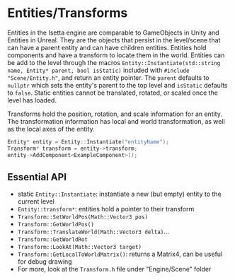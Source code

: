 # Entities/Transforms
Entities in the Isetta engine are comparable to GameObjects in Unity and Entities in Unreal. They are the objects that persist in the level/scene that can have a parent entity and can have children entities. Entities hold components and have a transform to locate them in the world. Entities can be add to the level through the macros `Entity::Instantiate(std::string name, Entity* parent, bool isStatic)` included with `#include "Scene/Entity.h"`, and return an entity pointer. The `parent` defaults to `nullptr` which sets the entity's parent to the top level and `isStatic` defaults to `false`. Static entities cannot be translated, rotated, or scaled once the level has loaded.

Transforms hold the position, rotation, and scale information for an entity. The transformation information has local and world transformation, as well as the local axes of the entity.

```cpp
Entity* entity = Entity::Instantiate("entityName");
Transform* transform = entity->transform;
entity->AddComponent<ExampleComponent>();
```

## Essential API
- static `Entity::Instantiate`: instantiate a new (but empty) entity to the current level
- `Entity::transform*`: entities hold a pointer to their transform
- `Transform::SetWorldPos(Math::Vector3 pos)`
- `Transform::GetWorldPos()`
- `Transform::TranslateWorld(Math::Vector3 delta)`...
- `Transform::GetWorldRot`
- `Transform::LookAt(Math::Vector3 target)`
- `Transform::GetLocalToWorldMatrix()`: returns a Matrix4, can be useful for debug drawing
- For more, look at the `Transform.h` file under "Engine/Scene" folder